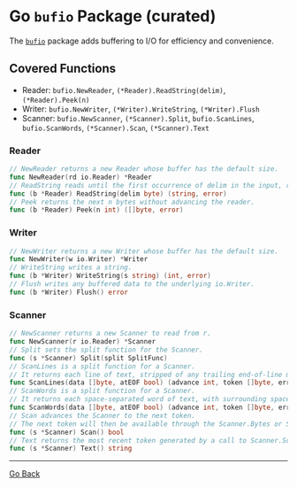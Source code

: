 # Go `bufio` Package (curated)

The [`bufio`](https://pkg.go.dev/bufio) package adds buffering to I/O for efficiency and convenience.

## Covered Functions
- Reader: `bufio.NewReader`, `(*Reader).ReadString(delim)`, `(*Reader).Peek(n)`
- Writer: `bufio.NewWriter`, `(*Writer).WriteString`, `(*Writer).Flush`
- Scanner: `bufio.NewScanner`, `(*Scanner).Split`, `bufio.ScanLines`, `bufio.ScanWords`, `(*Scanner).Scan`, `(*Scanner).Text`

### Reader

```go
// NewReader returns a new Reader whose buffer has the default size.
func NewReader(rd io.Reader) *Reader
// ReadString reads until the first occurrence of delim in the input, returning a string containing the data up to and including the delimiter.
func (b *Reader) ReadString(delim byte) (string, error)
// Peek returns the next n bytes without advancing the reader.
func (b *Reader) Peek(n int) ([]byte, error)
```

### Writer

```go
// NewWriter returns a new Writer whose buffer has the default size.
func NewWriter(w io.Writer) *Writer
// WriteString writes a string.
func (b *Writer) WriteString(s string) (int, error)
// Flush writes any buffered data to the underlying io.Writer.
func (b *Writer) Flush() error
```

### Scanner


```go
// NewScanner returns a new Scanner to read from r.
func NewScanner(r io.Reader) *Scanner
// Split sets the split function for the Scanner.
func (s *Scanner) Split(split SplitFunc)
// ScanLines is a split function for a Scanner.
// It returns each line of text, stripped of any trailing end-of-line marker.
func ScanLines(data []byte, atEOF bool) (advance int, token []byte, err error)
// ScanWords is a split function for a Scanner.
// It returns each space-separated word of text, with surrounding spaces deleted.
func ScanWords(data []byte, atEOF bool) (advance int, token []byte, err error)
// Scan advances the Scanner to the next token.
// The next token will then be available through the Scanner.Bytes or Scanner.Text method.
func (s *Scanner) Scan() bool
// Text returns the most recent token generated by a call to Scanner.Scan as a newly allocated string holding its bytes.
func (s *Scanner) Text() string
```

---

[Go Back](../../README.md)